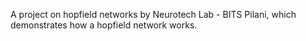 A project on hopfield networks by Neurotech Lab - BITS Pilani, which demonstrates how a hopfield network works.
